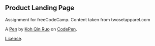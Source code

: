Product Landing Page
--------------------
Assignment for freeCodeCamp. Content taken from twosetapparel.com

A [Pen](https://codepen.io/hikarixx/pen/dyvgPYg) by [Koh Qin Ruo](https://codepen.io/hikarixx) on [CodePen](https://codepen.io).

[License](https://codepen.io/hikarixx/pen/dyvgPYg/license).
